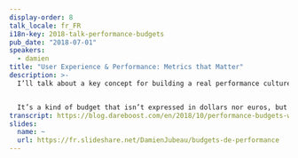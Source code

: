 ```yaml
---
display-order: 8
talk_locale: fr_FR
i18n-key: 2018-talk-performance-budgets
pub_date: "2018-07-01"
speakers:
  - damien
title: "User Experience & Performance: Metrics that Matter"
description: >-
  I’ll talk about a key concept for building a real performance culture for your web projects: the performance budgets.


  It’s a kind of budget that isn’t expressed in dollars nor euros, but in seconds, megabytes or even in number of requests!
transcript: https://blog.dareboost.com/en/2018/10/performance-budgets-we-love-speed-2018/
slides:
  name: ~
  url: https://fr.slideshare.net/DamienJubeau/budgets-de-performance
---
```

